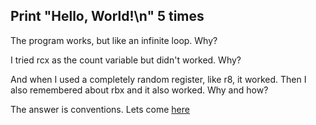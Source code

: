 ## Print "Hello, World!\n" 5 times

The program works, but like an infinite loop. Why?

I tried rcx as the count variable but didn't worked. Why?

And when I used a completely random register, like r8, it worked. Then I also remembered about rbx and it also worked. Why and how?

The answer is conventions. Lets come [here](./conventions.md)